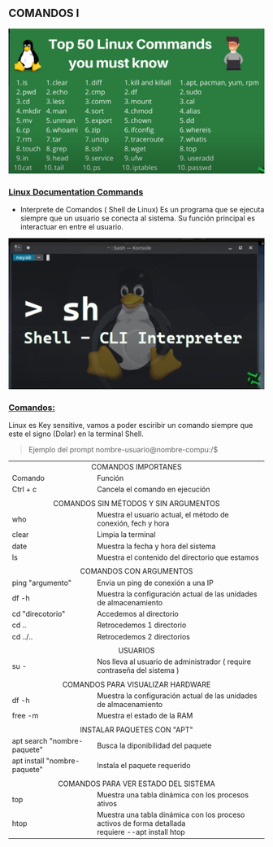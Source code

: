 ## COMANDOS I

![](comandos.jpg)

### [Linux Documentation Commands](https://linux.die.net/)

- Interprete de Comandos ( Shell de Linux)
Es un programa que se ejecuta siempre que un usuario se conecta al sistema.
Su función principal es interactuar en entre el usuario.

![](interprete-de-comandos.jpg)

### [Comandos:]()
Linux es Key sensitive, vamos a poder esciribir un comando siempre que este el signo
(Dolar) en la terminal Shell.
> Ejemplo del prompt
> nombre-usuario@nombre-compu:/$

<table>
    <tbody>
        <tr>
            <td colspan="2" align="center">COMANDOS IMPORTANES</td>
        </tr>
        <tr>
            <td>Comando</td>
            <td>Función</td>
        </tr>
        <tr>
            <td>Ctrl + c</td>
            <td>Cancela el comando en ejecución</td>
        </tr>
        <tr>
            <td colspan="2" align="center"></td>
        </tr>
        <tr>
            <td colspan="2" align="center">
                COMANDOS SIN MÉTODOS Y SIN ARGUMENTOS
            </td>
        </tr>
        <tr>
            <td>who</td>
            <td>Muestra el usuario actual, el método de conexión, fech y hora</td>
        </tr>
        <tr>
            <td>clear</td>
            <td>Limpia la terminal</td>
        </tr>
        <tr>
            <td>date</td>
            <td>Muestra la fecha y hora del sistema</td>
        </tr>
        <tr>
            <td>ls</td>
            <td>Muestra el contenido del directorio que estamos</td>
        </tr>
        <tr>
            <td colspan="2" align="center"></td>
        </tr>
        <tr>
            <td colspan="2" align="center">
                COMANDOS CON ARGUMENTOS
            </td>
        </tr>
        <tr>
            <td>ping "argumento"</td>
            <td>Envia un ping de conexión a una IP</td>
        </tr>
        <tr>
            <td>df -h</td>
            <td>Muestra la configuración actual de las unidades de almacenamiento</td>
        </tr>
        <tr>
            <td>cd "direcotorio"</td>
            <td>Accedemos al directorio</td>
        </tr>
        <tr>
            <td>cd ..</td>
            <td>Retrocedemos 1 directorio</td>
        </tr>
        <tr>
            <td>cd ../..</td>
            <td>Retrocedemos 2 directorios</td>
        </tr>
        <tr>
            <td colspan="2" align="center"></td>
        </tr>
        <tr>
            <td colspan="2" align="center">
                USUARIOS
            </td>
        </tr>
        <tr>
            <td>su -</td>
            <td>Nos lleva al usuario de administrador ( require contraseña del sistema )</td>
        </tr>
        <tr>
            <td colspan="2" align="center"></td>
        </tr>
        <tr>
            <td colspan="2" align="center">
                COMANDOS PARA VISUALIZAR HARDWARE
            </td>
        </tr>
        <tr>
            <td>df -h</td>
            <td>Muestra la configuración actual de las unidades de almacenamiento</td>
        </tr>
        <tr>
            <td>free -m</td>
            <td>Muestra el estado de la RAM</td>
        </tr>
        <tr>
            <td colspan="2" align="center"></td>
        </tr>
        <tr>
            <td colspan="2" align="center">
                INSTALAR PAQUETES CON "APT"
            </td>
        </tr>
        <tr>
            <td>apt search "nombre-paquete"</td>
            <td>Busca la diponibilidad del paquete</td>
        </tr>
        <tr>
            <td>apt install "nombre-paquete"</td>
            <td>Instala el paquete requerido</td>
        </tr>
        <tr>
            <td colspan="2" align="center"></td>
        </tr>
        <tr>
            <td colspan="2" align="center">
                COMANDOS PARA VER ESTADO DEL SISTEMA
            </td>
        <tr>
            <td>top</td>
            <td>Muestra una tabla dinámica con los procesos ativos</td>
        </tr>
        <tr>
            <td>htop</td>
            <td>
                Muestra una tabla dinámica con los proceso activos de forma detallada<br>
                requiere --apt install htop
            </td>
        </tr>
    </tbody>
</table>